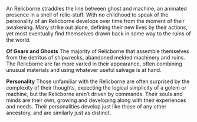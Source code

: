 An Relicborne straddles the line between ghost and machine, an animated presence in a shell of relic-stuff. With no childhood to speak of the personality of an Relicborne develops over time from the moment of their awakening. Many strike out alone, defining their new lives by their actions, yet most eventually find themselves drawn back in some way to the ruins of the world.

**Of Gears and Ghosts**
The majority of Relicborne that assemble themselves from the detritus of shipwrecks, abandoned melded machinery and ruins. The Relicborne are far more varied in their appearance, often combining unusual materials and using whatever useful salvage is at hand.

**Personality**
Those unfamiliar with the Relicborne are often surprised by the complexity of their thoughts, expecting the logical simplicity of a golem or machine, but the Relicborne aren’t driven by commands. Their souls and minds are their own, growing and developing along with their experiences and needs. Their personalities develop just like those of any other ancestory, and are similarly just as distinct.

